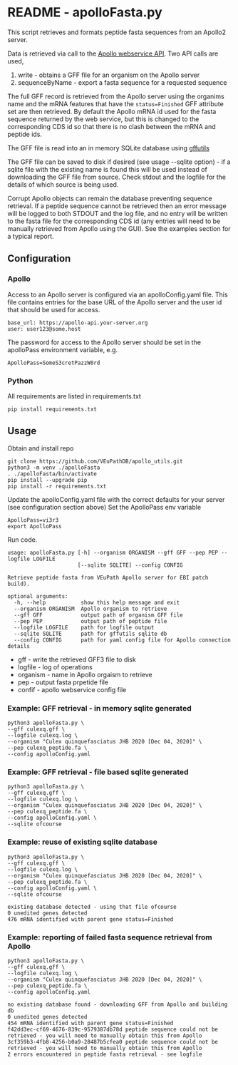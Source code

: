 # README - apolloFasta.py

This script retrieves and formats peptide fasta sequences from an Apollo2 server.

Data is retrieved via call to the [Apollo webservice API](http://demo.genomearchitect.io/Apollo2/jbrowse/web_services/api). Two API calls are used,

1. write          - obtains a GFF file for an organism on the Apollo server
2. sequenceByName - export a fasta sequence for a requested sequence

The full GFF record is retrieved from the Apollo server using the organims name
and the mRNA features that have the `status=Finished` GFF attribute set are then
retrieved. By default the Apollo mRNA id used for the fasta sequence returned by
the web service, but this is changed to the corresponding CDS id so that there is
no clash between the mRNA and peptide ids.

The GFF file is read into an in memory SQLite database using [gffutils](https://daler.github.io/gffutils/)

The GFF file can be saved to disk if desired (see usage --sqlite option) - 
if a sqlite file with the existing name is found this will be used instead of 
downloading the GFF file from source. Check stdout and the logfile for the 
details of which source is being used.

Corrupt Apollo objects can remain the database preventing sequence retrieval.
If a peptide sequence cannot be retrieved then an error message will be logged
to both STDOUT and the log file, and no entry will be written to the fasta file
for the corresponding CDS id (any entries will need to be manually retrieved
from Apollo using the GUI). See the examples section for a typical report.

## Configuration

### Apollo

Access to an Apollo server is configured via an apolloConfig.yaml file. This file
contains entries for the base URL of the Apollo server and the user id that should
be used for access.

```
base_url: https://apollo-api.your-server.org
user: user123@some.host
```

The password for access to the Apollo server should be set in the apolloPass 
environment variable, e.g.

`ApolloPass=SomeS3cretPazzW0rd`

### Python

All requirements are listed in requirements.txt

`pip install requirements.txt`

## Usage

Obtain and install repo

```
git clone https://github.com/VEuPathDB/apollo_utils.git
python3 -m venv ./apolloFasta
. ./apolloFasta/bin/activate
pip install --upgrade pip
pip install -r requirements.txt

```
Update the apolloConfig.yaml file with the correct defaults for your server
(see configuration section above)
Set the ApolloPass env variable

```
ApolloPass=vi3r3
export ApolloPass
```

Run code.

```
usage: apolloFasta.py [-h] --organism ORGANISM --gff GFF --pep PEP --logfile LOGFILE
                      [--sqlite SQLITE] --config CONFIG

Retrieve peptide fasta from VEuPath Apollo server for EBI patch build).

optional arguments:
  -h, --help           show this help message and exit
  --organism ORGANISM  Apollo organism to retrieve
  --gff GFF            output path of organism GFF file
  --pep PEP            output path of peptide file
  --logfile LOGFILE    path for logfile output
  --sqlite SQLITE      path for gffutils sqlite db
  --config CONFIG      path for yaml config file for Apollo connection details
```

* gff      - write the retrieved GFF3 file to disk
* logfile  - log of operations
* organism - name in Apollo orgaism to retrieve
* pep      - output fasta prpetide file
* confif   - apollo webservice config file

### Example: GFF retrieval - in memory sqlite generated
```
python3 apolloFasta.py \
--gff culexq.gff \
--logfile culexq.log \
--organism "Culex quinquefasciatus JHB 2020 [Dec 04, 2020]" \
--pep culexq_peptide.fa \
--config apolloConfig.yaml
```

### Example: GFF retrieval - file based sqlite generated
```
python3 apolloFasta.py \
--gff culexq.gff \
--logfile culexq.log \
--organism "Culex quinquefasciatus JHB 2020 [Dec 04, 2020]" \
--pep culexq_peptide.fa \
--config apolloConfig.yaml \
--sqlite ofcourse
```

### Example: reuse of existing sqlite database
```
python3 apolloFasta.py \
--gff culexq.gff \
--logfile culexq.log \
--organism "Culex quinquefasciatus JHB 2020 [Dec 04, 2020]" \
--pep culexq_peptide.fa \
--config apolloConfig.yaml \
--sqlite ofcourse

existing database detected - using that file ofcourse
0 unedited genes detected
476 mRNA identified with parent gene status=Finished
```

### Example: reporting of failed fasta sequence retrieval from Apollo
```
python3 apolloFasta.py \
--gff culexq.gff \
--logfile culexq.log \
--organism "Culex quinquefasciatus JHB 2020 [Dec 04, 2020]" \
--pep culexq_peptide.fa \
--config apolloConfig.yaml 

no existing database found - downloading GFF from Apollo and building db
0 unedited genes detected
454 mRNA identified with parent gene status=Finished
f42dd3ec-cf69-4676-839c-9579387db78d peptide sequence could not be retrieved - you will need to manually obtain this from Apollo
3cf359b3-4fb8-4256-b0a9-28487b5cfea0 peptide sequence could not be retrieved - you will need to manually obtain this from Apollo
2 errors encountered in peptide fasta retrieval - see logfile
```
